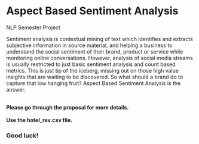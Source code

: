 # Aspect Based Sentiment Analysis
NLP Semester Project
<p>Sentiment analysis is contextual mining of text which identifies and extracts subjective information in source material, and helping a business to understand the social sentiment of their brand, product or service while monitoring online conversations. However, analysis of social media streams is usually restricted to just basic sentiment analysis and count based metrics. This is just tip of the iceberg, missing out on those high value insights that are waiting to be discovered. So what should a  brand do to capture that low hanging fruit? Aspect Based Sentiment Analysis is the answer. </p>
<br>
<b>Please go through the proposal for more details.</b>
<br>
<br>
<b>Use the hotel_rev.csv file.</b>
<h3>Good luck!</h3>
